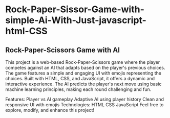# Rock-Paper-Sissor-Game-with-simple-Ai-With-Just-javascript-html-CSS
## Rock-Paper-Scissors Game with AI
This project is a web-based Rock-Paper-Scissors game where the player competes against an AI that adapts based on the player's previous choices. The game features a simple and engaging UI with emojis representing the choices. Built with HTML, CSS, and JavaScript, it offers a dynamic and interactive experience. The AI predicts the player's next move using basic machine learning principles, making each round challenging and fun.

Features:
Player vs AI gameplay
Adaptive AI using player history
Clean and responsive UI with emojis
Technologies:
HTML
CSS
JavaScript
Feel free to explore, modify, and enhance this project!
